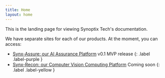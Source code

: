 ```yaml
---
title: Home
layout: home
---
```


This is the landing page for viewing Synoptix Tech's documentation. 

We have separate sites for each of our products. At the moment, you can access:

- [Synx-Assure: our AI Assurance Platform](https://docs.synoptix.co.uk/assurance) 
v0.1 MVP release 
{: .label .label-purple }
- [Synx-Recon: our Computer Vision Computing Platform](https://docs.synoptix.co.uk/synx-recon) 
Coming soon 
{: .label .label-yellow }